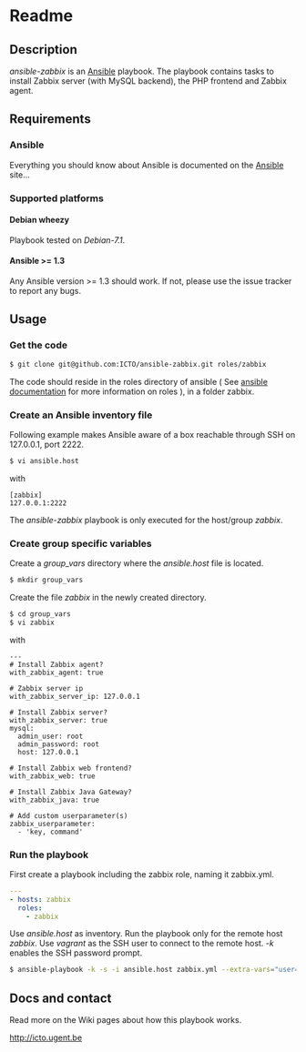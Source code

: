 # Readme

## Description

*ansible-zabbix* is an [Ansible](http://ansible.cc) playbook.
The playbook contains tasks to install Zabbix server (with MySQL backend), the PHP frontend and Zabbix agent.

## Requirements

### Ansible

Everything you should know about Ansible is documented on the [Ansible](http://ansible.cc/docs/gettingstarted.html) site...

### Supported platforms

#### Debian wheezy

Playbook tested on *Debian-7.1*.

#### Ansible >= 1.3

Any Ansible version >= 1.3 should work. If not, please use the issue tracker to report any bugs.

## Usage

### Get the code

```bash
$ git clone git@github.com:ICTO/ansible-zabbix.git roles/zabbix
```

The code should reside in the roles directory of ansible ( See [ansible documentation](http://www.ansibleworks.com/docs/playbooks.html#roles) for more information on roles ), in a folder zabbix.

### Create an Ansible inventory file

Following example makes Ansible aware of a box reachable through SSH on 127.0.0.1, port 2222.

```bash
$ vi ansible.host
```

with

```
[zabbix]
127.0.0.1:2222
```

The *ansible-zabbix* playbook is only executed for the host/group *zabbix*.

### Create group specific variables

Create a *group_vars* directory where the *ansible.host* file is located.

```bash
$ mkdir group_vars
```

Create the file *zabbix* in the newly created directory.

```bash
$ cd group_vars
$ vi zabbix
```

with

```
---
# Install Zabbix agent?
with_zabbix_agent: true

# Zabbix server ip
with_zabbix_server_ip: 127.0.0.1

# Install Zabbix server?
with_zabbix_server: true
mysql:
  admin_user: root
  admin_password: root
  host: 127.0.0.1

# Install Zabbix web frontend?
with_zabbix_web: true

# Install Zabbix Java Gateway?
with_zabbix_java: true

# Add custom userparameter(s)
zabbix_userparameter:
  - 'key, command'
```

### Run the playbook

First create a playbook including the zabbix role, naming it zabbix.yml.

```yml
---
- hosts: zabbix
  roles:
    - zabbix
```

Use *ansible.host* as inventory. Run the playbook only for the remote host *zabbix*. Use *vagrant* as the SSH user to connect to the remote host. *-k* enables the SSH password prompt.

```bash
$ ansible-playbook -k -s -i ansible.host zabbix.yml --extra-vars="user=vagrant"
```

## Docs and contact

Read more on the Wiki pages about how this playbook works.

http://icto.ugent.be
